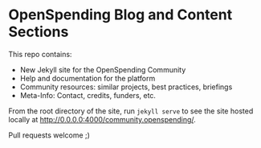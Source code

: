 
OpenSpending Blog and Content Sections
======================================

This repo contains:

  * New Jekyll site for the OpenSpending Community
  * Help and documentation for the platform
  * Community resources: similar projects, best practices, briefings
  * Meta-Info: Contact, credits, funders, etc.

From the root directory of the site, run ``jekyll serve`` to see the
site hosted locally at http://0.0.0.0:4000/community.openspending/.


Pull requests welcome ;)
